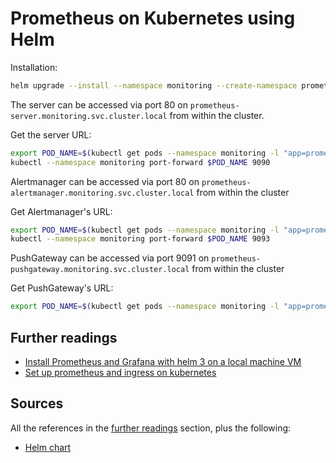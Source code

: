 # Prometheus on Kubernetes using Helm

Installation:

```sh
helm upgrade --install --namespace monitoring --create-namespace prometheus prometheus-community/prometheus
```

The server can be accessed via port 80 on `prometheus-server.monitoring.svc.cluster.local` from within the cluster.

Get the server URL:

```sh
export POD_NAME=$(kubectl get pods --namespace monitoring -l "app=prometheus,component=server" -o jsonpath="{.items[0].metadata.name}")
kubectl --namespace monitoring port-forward $POD_NAME 9090
```

Alertmanager can be accessed via port 80 on `prometheus-alertmanager.monitoring.svc.cluster.local` from within the cluster

Get Alertmanager's URL:

```sh
export POD_NAME=$(kubectl get pods --namespace monitoring -l "app=prometheus,component=alertmanager" -o jsonpath="{.items[0].metadata.name}")
kubectl --namespace monitoring port-forward $POD_NAME 9093
```

PushGateway can be accessed via port 9091 on `prometheus-pushgateway.monitoring.svc.cluster.local` from within the cluster

Get PushGateway's URL:

```sh
export POD_NAME=$(kubectl get pods --namespace monitoring -l "app=prometheus,component=pushgateway" -o jsonpath="{.items[0].metadata.name}")
```

## Further readings

- [Install Prometheus and Grafana with helm 3 on a local machine VM]
- [Set up prometheus and ingress on kubernetes]

## Sources

All the references in the [further readings] section, plus the following:

- [Helm chart]

<!-- upstream -->
[helm chart]: https://github.com/prometheus-community/helm-charts/tree/main/charts/prometheus

<!-- internal references -->
[further readings]: #further-readings

<!-- external references -->
[install prometheus and grafana with helm 3 on a local machine vm]: https://dev.to/ko_kamlesh/install-prometheus-grafana-with-helm-3-on-local-machine-vm-1kgj
[set up prometheus and ingress on kubernetes]: https://blog.gojekengineering.com/diy-how-to-set-up-prometheus-and-ingress-on-kubernetes-d395248e2ba
